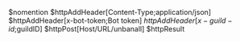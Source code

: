 $nomention
$httpAddHeader[Content-Type;application/json]
$httpAddHeader[x-bot-token;Bot token]
$httpAddHeader[x-guild-id;$guildID]
$httpPost[Host/URL/unbanall]
$httpResult

